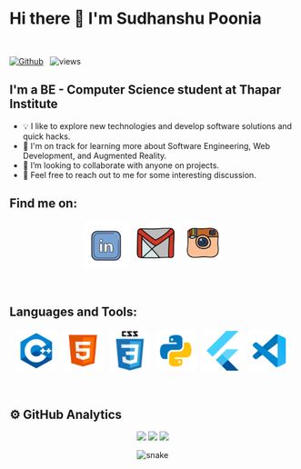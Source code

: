 # Hi there 👋 I'm Sudhanshu Poonia 
<br />

[![Github](https://img.shields.io/github/followers/sudhnsh?label=Follow&style=social)](https://github.com/sudhnsh) &nbsp; ![views](https://komarev.com/ghpvc/?username=sudhnsh)

##  I'm a BE - Computer Science student at Thapar Institute

* 💡  I like to explore new technologies and develop software solutions and quick hacks.
* 🌱  I'm on track for learning more about Software Engineering, Web Development, and Augmented Reality.
* 👯 I’m looking to collaborate with anyone on projects.
* 💬  Feel free to reach out to me for some interesting discussion.

##  Find me on:

<p align="center">
 <a href="https://linkedin.com/in/sudhnsh"><img src="lld2.png" alt="LinkedIn" height="80" style="vertical-align:top; margin:4px"></a>
 <a href="mailto:sudhnsh16@gmail.com"> <img src="gmail.png" alt="" height="70" style="vertical-align:top; margin:4px"></a>
 <a href="https://instagram.com/sudhnsh"> <img src="insta.png" alt="Python" height="70" style="vertical-align:top; margin:4px"></a>
</p>

<br />

##  Languages and Tools:
<p align="center">
<img src="cpp.png" alt="CPP" height="70" style="vertical-align:top; margin:4px">
<img src="html.png" alt="HTML" height="70" style="vertical-align:top; margin:4px">
<img src="css.png" alt="CSS" height="70" style="vertical-align:top; margin:4px">
<img src="py.png" alt="PYTHON" height="70" style="vertical-align:top; margin:4px">
<img src="flutter.png" alt="FLUTTER" height="70" style="vertical-align:top; margin:4px">
<img src="vs.png" alt="Visual Studio" height="70" style="vertical-align:top; margin:4px">
</p>

<br />

## ⚙️  GitHub Analytics

<p align = "center">
  <img src = "https://github-readme-stats.vercel.app/api?username=sudhnsh&show_icons=true&theme=dark" width = 500>
  <img src = "https://github-readme-stats.vercel.app/api/top-langs/?username=sudhnsh&theme=dark" width = 300>
  <img src = "http://github-readme-streak-stats.herokuapp.com?user=sudhnsh&theme=dark&fire=46D1E4&ring=46D1E4&currStreakLabel=46D1E4&border=DDDDDD&currStreakNum=FFFFFF&sideLabels=46D1E4&dates=FA8B00" width = 500>
</p>
<p align = "center">
  <img src = "https://raw.githubusercontent.com/sudhnsh/sudhnsh/output/github-contribution-grid-snake.svg" alt="snake" width=500>
  
</p>